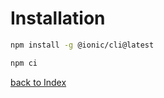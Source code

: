 # Installation

```bash
npm install -g @ionic/cli@latest
```

```bash
npm ci
```

[back to Index](../README.md)
